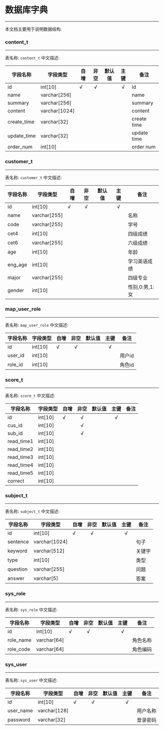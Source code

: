 # 数据库字典
---
本文档主要用于说明数据结构.
### content_t
---

表名称: `content_t`
中文描述: 

|字段名称|字段类型|自增|非空|默认值|主键|备注|
|---|---|---|:---:|---|:---:|---|
|id|int[10]|√|√||√|id|
|name|varchar[256]|||||name|
|summary|varchar[256]|||||summary|
|content|varchar[1024]|||||content|
|create_time|varchar[32]|||||create time|
|update_time|varchar[32]|||||update time|
|order_num|int[10]|||||order num|


### customer_t
---

表名称: `customer_t`
中文描述: 

|字段名称|字段类型|自增|非空|默认值|主键|备注|
|---|---|---|:---:|---|:---:|---|
|id|int[10]|√|√||√||
|name|varchar[255]|||||名称|
|code|varchar[255]|||||学号|
|cet4|int[10]|||||四级成绩|
|cet6|varchar[255]|||||六级成绩|
|age|int[10]|||||年龄|
|eng_age|int[10]|||||学习英语成绩|
|major|varchar[255]|||||四级专业|
|gender|int[10]|||||性别,0:男,1:女|


### map_user_role
---

表名称: `map_user_role`
中文描述: 

|字段名称|字段类型|自增|非空|默认值|主键|备注|
|---|---|---|:---:|---|:---:|---|
|id|int[10]|√|√||√||
|user_id|int[10]|||||用户id|
|role_id|int[10]|||||角色id|


### score_t
---

表名称: `score_t`
中文描述: 

|字段名称|字段类型|自增|非空|默认值|主键|备注|
|---|---|---|:---:|---|:---:|---|
|id|int[10]|√|√||√||
|cus_id|int[10]||√||||
|sub_id|int[10]||√||||
|read_time1|int[10]||||||
|read_time2|int[10]||||||
|read_time3|int[10]||||||
|read_time4|int[10]||||||
|read_time5|int[10]||||||
|correct|int[10]||||||


### subject_t
---

表名称: `subject_t`
中文描述: 

|字段名称|字段类型|自增|非空|默认值|主键|备注|
|---|---|---|:---:|---|:---:|---|
|id|int[10]|√|√||√||
|sentence|varchar[1024]|||||句子|
|keyword|varchar[512]|||||关键字|
|type|int[10]|||||类型|
|question|varchar[255]|||||问题|
|answer|varchar[5]|||||答案|


### sys_role
---

表名称: `sys_role`
中文描述: 

|字段名称|字段类型|自增|非空|默认值|主键|备注|
|---|---|---|:---:|---|:---:|---|
|id|int[10]|√|√||√||
|role_name|varchar[64]|||||角色名称|
|role_code|varchar[64]|||||角色编码|


### sys_user
---

表名称: `sys_user`
中文描述: 

|字段名称|字段类型|自增|非空|默认值|主键|备注|
|---|---|---|:---:|---|:---:|---|
|id|int[10]|√|√||√||
|user_name|varchar[128]|||||用户名称|
|password|varchar[32]|||||登录密码|



